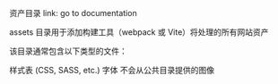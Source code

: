 资产目录
link: go to documentation

assets 目录用于添加构建工具（webpack 或 Vite）将处理的所有网站资产

该目录通常包含以下类型的文件：

样式表 (CSS, SASS, etc.)
字体
不会从公共目录提供的图像
